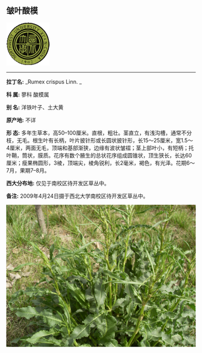 ## 皱叶酸模

![西北大学校园网络植物志](JPG/nwu.gif)

---

**拉丁名:**  _Rumex crispus Linn. _

**科 属:** 蓼科 酸模属

**别 名:** 洋铁叶子、土大黄

**原产地:** 不详

**形  态:** 多年生草本，高50–100厘米。直根，粗壮。茎直立，有浅沟槽，通常不分枝，无毛。根生叶有长柄，叶片披针形或长圆状披针形，长15～25厘米，宽1.5～4厘米，两面无毛，顶端和基部渐狭，边缘有波状皱褶；茎上部叶小，有短柄；托叶鞘，筒状，膜质。花序有数个腋生的总状花序组成圆锥状，顶生狭长，长达60厘米；瘦果椭圆形，3棱，顶端尖，棱角锐利，长2毫米，褐色，有光泽。花期6～7月，果期7–8月。

**西大分布地:** 仅见于南校区待开发区草丛中。

**备注:** 2009年4月24日摄于西北大学南校区待开发区草丛中。　

![皱叶酸模](JPG/皱叶酸模.JPG) 

